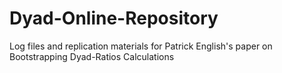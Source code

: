 # Dyad-Online-Repository
Log files and replication materials for Patrick English's paper on Bootstrapping Dyad-Ratios Calculations
